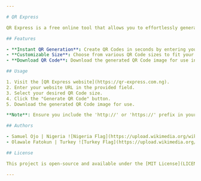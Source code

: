 ```yaml
---

# QR Express

QR Express is a free online tool that allows you to effortlessly generate QR Codes for your website. These QR Codes enable smartphone users to quickly and easily access your website by simply scanning the code.

## Features

- **Instant QR Generation**: Create QR Codes in seconds by entering your website URL.
- **Customizable Size**: Choose from various QR Code sizes to fit your needs.
- **Download QR Code**: Download the generated QR Code image for use in your projects.

## Usage

1. Visit the [QR Express website](https://qr-express.com.ng).
2. Enter your website URL in the provided field.
3. Select your desired QR Code size.
4. Click the "Generate QR Code" button.
5. Download the generated QR Code image for use.

**Note**: Ensure you include the 'http://' or 'https://' prefix in your URL for accurate QR code generation.

## Authors

- Samuel Ojo | Nigeria ![Nigeria Flag](https://upload.wikimedia.org/wikipedia/commons/thumb/7/79/Flag_of_Nigeria.svg/20px-Flag_of_Nigeria.svg.png)
- Olawale Fatokun | Turkey ![Turkey Flag](https://upload.wikimedia.org/wikipedia/commons/thumb/b/b4/Flag_of_Turkey.svg/20px-Flag_of_Turkey.svg.png)

## License

This project is open-source and available under the [MIT License](LICENSE).

---
```

